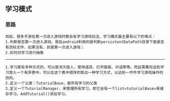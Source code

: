 ## 学习模式
### 思路
	目前，很多手游在第一次进入游戏时都会有学习游戏玩法，学习模式最主要有以下的难点：
	1.判断是否第一次进入游戏，我在android利用的是判断persistentDataPath目录下面是否有目标文件，如果没有，则是第一次进入游戏；
	2.如何对学习进行抽象
-------------------
	1.学习是有多种方式的，可以是消灭敌人、使用道具、打开面板、对话等等。而且需要将这些学习放入一个有序表中，可以在这个表中顺序的取出一种学习方式，以达到一件件学习游戏操作的目的。
	2.定义一个父类：TutorialBase，是所有学习的父类
	3.定义一个TutorialManager，来管理所有学习。即它会有一个list<tutorialBase>来储存学习。AddTutorial()添加学习。